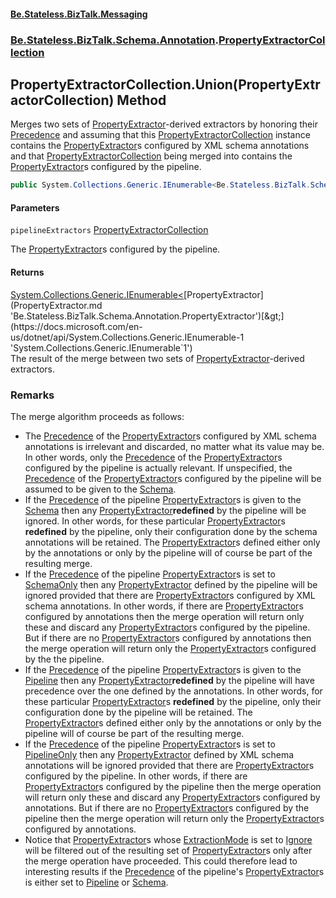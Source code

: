 #### [Be.Stateless.BizTalk.Messaging](README.md 'README')
### [Be.Stateless.BizTalk.Schema.Annotation](Be.Stateless.BizTalk.Schema.Annotation.md 'Be.Stateless.BizTalk.Schema.Annotation').[PropertyExtractorCollection](PropertyExtractorCollection.md 'Be.Stateless.BizTalk.Schema.Annotation.PropertyExtractorCollection')

## PropertyExtractorCollection.Union(PropertyExtractorCollection) Method

Merges two sets of [PropertyExtractor](PropertyExtractor.md 'Be.Stateless.BizTalk.Schema.Annotation.PropertyExtractor')-derived extractors by honoring their [Precedence](PropertyExtractorCollection.Precedence.md 'Be.Stateless.BizTalk.Schema.Annotation.PropertyExtractorCollection.Precedence') and assuming that this [PropertyExtractorCollection](PropertyExtractorCollection.md 'Be.Stateless.BizTalk.Schema.Annotation.PropertyExtractorCollection') instance contains the [PropertyExtractor](PropertyExtractor.md 'Be.Stateless.BizTalk.Schema.Annotation.PropertyExtractor')s configured by XML schema annotations and that [PropertyExtractorCollection](PropertyExtractorCollection.md 'Be.Stateless.BizTalk.Schema.Annotation.PropertyExtractorCollection') being merged into contains the [PropertyExtractor](PropertyExtractor.md 'Be.Stateless.BizTalk.Schema.Annotation.PropertyExtractor')s configured by the pipeline.

```csharp
public System.Collections.Generic.IEnumerable<Be.Stateless.BizTalk.Schema.Annotation.PropertyExtractor> Union(Be.Stateless.BizTalk.Schema.Annotation.PropertyExtractorCollection pipelineExtractors);
```
#### Parameters

<a name='Be.Stateless.BizTalk.Schema.Annotation.PropertyExtractorCollection.Union(Be.Stateless.BizTalk.Schema.Annotation.PropertyExtractorCollection).pipelineExtractors'></a>

`pipelineExtractors` [PropertyExtractorCollection](PropertyExtractorCollection.md 'Be.Stateless.BizTalk.Schema.Annotation.PropertyExtractorCollection')

The [PropertyExtractor](PropertyExtractor.md 'Be.Stateless.BizTalk.Schema.Annotation.PropertyExtractor')s configured by the pipeline.

#### Returns
[System.Collections.Generic.IEnumerable&lt;](https://docs.microsoft.com/en-us/dotnet/api/System.Collections.Generic.IEnumerable-1 'System.Collections.Generic.IEnumerable`1')[PropertyExtractor](PropertyExtractor.md 'Be.Stateless.BizTalk.Schema.Annotation.PropertyExtractor')[&gt;](https://docs.microsoft.com/en-us/dotnet/api/System.Collections.Generic.IEnumerable-1 'System.Collections.Generic.IEnumerable`1')  
The result of the merge between two sets of [PropertyExtractor](PropertyExtractor.md 'Be.Stateless.BizTalk.Schema.Annotation.PropertyExtractor')-derived extractors.

### Remarks

The merge algorithm proceeds as follows:
- The [Precedence](PropertyExtractorCollection.Precedence.md 'Be.Stateless.BizTalk.Schema.Annotation.PropertyExtractorCollection.Precedence') of the [PropertyExtractor](PropertyExtractor.md 'Be.Stateless.BizTalk.Schema.Annotation.PropertyExtractor')s configured by XML schema annotations is irrelevant and discarded, no matter
  what its value may be. In other words, only the [Precedence](PropertyExtractorCollection.Precedence.md 'Be.Stateless.BizTalk.Schema.Annotation.PropertyExtractorCollection.Precedence') of the [PropertyExtractor](PropertyExtractor.md 'Be.Stateless.BizTalk.Schema.Annotation.PropertyExtractor')s configured by the pipeline is
  actually relevant. If unspecified, the [Precedence](PropertyExtractorCollection.Precedence.md 'Be.Stateless.BizTalk.Schema.Annotation.PropertyExtractorCollection.Precedence') of the [PropertyExtractor](PropertyExtractor.md 'Be.Stateless.BizTalk.Schema.Annotation.PropertyExtractor')s configured by the pipeline will be assumed
  to be given to the [Schema](ExtractorPrecedence.md#Be.Stateless.BizTalk.Schema.Annotation.ExtractorPrecedence.Schema 'Be.Stateless.BizTalk.Schema.Annotation.ExtractorPrecedence.Schema').
- If the [Precedence](PropertyExtractorCollection.Precedence.md 'Be.Stateless.BizTalk.Schema.Annotation.PropertyExtractorCollection.Precedence') of the pipeline [PropertyExtractor](PropertyExtractor.md 'Be.Stateless.BizTalk.Schema.Annotation.PropertyExtractor')s is given to the [Schema](ExtractorPrecedence.md#Be.Stateless.BizTalk.Schema.Annotation.ExtractorPrecedence.Schema 'Be.Stateless.BizTalk.Schema.Annotation.ExtractorPrecedence.Schema') then any
  [PropertyExtractor](PropertyExtractor.md 'Be.Stateless.BizTalk.Schema.Annotation.PropertyExtractor')<b>redefined</b> by the pipeline will be ignored. In other words, for these particular [PropertyExtractor](PropertyExtractor.md 'Be.Stateless.BizTalk.Schema.Annotation.PropertyExtractor')s <b>redefined</b> by the pipeline, only their configuration done by the schema annotations will be retained. The [PropertyExtractor](PropertyExtractor.md 'Be.Stateless.BizTalk.Schema.Annotation.PropertyExtractor')s defined either only by the annotations or only by the pipeline will of course be part of the resulting merge.
- If the [Precedence](PropertyExtractorCollection.Precedence.md 'Be.Stateless.BizTalk.Schema.Annotation.PropertyExtractorCollection.Precedence') of the pipeline [PropertyExtractor](PropertyExtractor.md 'Be.Stateless.BizTalk.Schema.Annotation.PropertyExtractor')s is set to [SchemaOnly](ExtractorPrecedence.md#Be.Stateless.BizTalk.Schema.Annotation.ExtractorPrecedence.SchemaOnly 'Be.Stateless.BizTalk.Schema.Annotation.ExtractorPrecedence.SchemaOnly') then any
  [PropertyExtractor](PropertyExtractor.md 'Be.Stateless.BizTalk.Schema.Annotation.PropertyExtractor') defined by the pipeline will be ignored provided that there are [PropertyExtractor](PropertyExtractor.md 'Be.Stateless.BizTalk.Schema.Annotation.PropertyExtractor')s configured by XML
  schema annotations. In other words, if there are [PropertyExtractor](PropertyExtractor.md 'Be.Stateless.BizTalk.Schema.Annotation.PropertyExtractor')s configured by annotations then the merge operation will return
  only these and discard any [PropertyExtractor](PropertyExtractor.md 'Be.Stateless.BizTalk.Schema.Annotation.PropertyExtractor')s configured by the pipeline. But if there are no [PropertyExtractor](PropertyExtractor.md 'Be.Stateless.BizTalk.Schema.Annotation.PropertyExtractor')s
  configured by annotations then the merge operation will return only the [PropertyExtractor](PropertyExtractor.md 'Be.Stateless.BizTalk.Schema.Annotation.PropertyExtractor')s configured by the the pipeline.
- If the [Precedence](PropertyExtractorCollection.Precedence.md 'Be.Stateless.BizTalk.Schema.Annotation.PropertyExtractorCollection.Precedence') of the pipeline [PropertyExtractor](PropertyExtractor.md 'Be.Stateless.BizTalk.Schema.Annotation.PropertyExtractor')s is given to the [Pipeline](ExtractorPrecedence.md#Be.Stateless.BizTalk.Schema.Annotation.ExtractorPrecedence.Pipeline 'Be.Stateless.BizTalk.Schema.Annotation.ExtractorPrecedence.Pipeline') then
  any [PropertyExtractor](PropertyExtractor.md 'Be.Stateless.BizTalk.Schema.Annotation.PropertyExtractor')<b>redefined</b> by the pipeline will have precedence over the one defined by the annotations. In other words,
  for these particular [PropertyExtractor](PropertyExtractor.md 'Be.Stateless.BizTalk.Schema.Annotation.PropertyExtractor')s <b>redefined</b> by the pipeline, only their configuration done by the pipeline will be
  retained. The [PropertyExtractor](PropertyExtractor.md 'Be.Stateless.BizTalk.Schema.Annotation.PropertyExtractor')s defined either only by the annotations or only by the pipeline will of course be part of the
  resulting merge.
- If the [Precedence](PropertyExtractorCollection.Precedence.md 'Be.Stateless.BizTalk.Schema.Annotation.PropertyExtractorCollection.Precedence') of the pipeline [PropertyExtractor](PropertyExtractor.md 'Be.Stateless.BizTalk.Schema.Annotation.PropertyExtractor')s is set to [PipelineOnly](ExtractorPrecedence.md#Be.Stateless.BizTalk.Schema.Annotation.ExtractorPrecedence.PipelineOnly 'Be.Stateless.BizTalk.Schema.Annotation.ExtractorPrecedence.PipelineOnly') then any
  [PropertyExtractor](PropertyExtractor.md 'Be.Stateless.BizTalk.Schema.Annotation.PropertyExtractor') defined by XML schema annotations will be ignored provided that there are [PropertyExtractor](PropertyExtractor.md 'Be.Stateless.BizTalk.Schema.Annotation.PropertyExtractor')s
  configured by the pipeline. In other words, if there are [PropertyExtractor](PropertyExtractor.md 'Be.Stateless.BizTalk.Schema.Annotation.PropertyExtractor')s configured by the pipeline then the merge operation will
  return only these and discard any [PropertyExtractor](PropertyExtractor.md 'Be.Stateless.BizTalk.Schema.Annotation.PropertyExtractor')s configured by annotations. But if there are no [PropertyExtractor](PropertyExtractor.md 'Be.Stateless.BizTalk.Schema.Annotation.PropertyExtractor')s
  configured by the pipeline then the merge operation will return only the [PropertyExtractor](PropertyExtractor.md 'Be.Stateless.BizTalk.Schema.Annotation.PropertyExtractor')s configured by annotations.
- Notice that [PropertyExtractor](PropertyExtractor.md 'Be.Stateless.BizTalk.Schema.Annotation.PropertyExtractor')s whose [ExtractionMode](PropertyExtractor.ExtractionMode.md 'Be.Stateless.BizTalk.Schema.Annotation.PropertyExtractor.ExtractionMode') is set to [Ignore](ExtractionMode.md#Be.Stateless.BizTalk.Schema.Annotation.ExtractionMode.Ignore 'Be.Stateless.BizTalk.Schema.Annotation.ExtractionMode.Ignore')
  will be filtered out of the resulting set of [PropertyExtractor](PropertyExtractor.md 'Be.Stateless.BizTalk.Schema.Annotation.PropertyExtractor')s only after the merge operation have proceeded. This could therefore
  lead to interesting results if the [Precedence](PropertyExtractorCollection.Precedence.md 'Be.Stateless.BizTalk.Schema.Annotation.PropertyExtractorCollection.Precedence') of the pipeline's [PropertyExtractor](PropertyExtractor.md 'Be.Stateless.BizTalk.Schema.Annotation.PropertyExtractor')s is either set to [Pipeline](ExtractorPrecedence.md#Be.Stateless.BizTalk.Schema.Annotation.ExtractorPrecedence.Pipeline 'Be.Stateless.BizTalk.Schema.Annotation.ExtractorPrecedence.Pipeline') or [Schema](ExtractorPrecedence.md#Be.Stateless.BizTalk.Schema.Annotation.ExtractorPrecedence.Schema 'Be.Stateless.BizTalk.Schema.Annotation.ExtractorPrecedence.Schema').